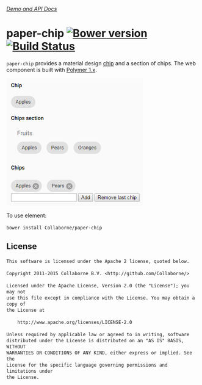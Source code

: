 _[Demo and API Docs](http://collaborne.github.io/paper-chip)_


paper-chip [![Bower version](https://badge.fury.io/bo/paper-chip.svg)](http://badge.fury.io/bo/paper-chip) [![Build Status](https://travis-ci.org/Collaborne/paper-chip.svg?branch=master)](https://travis-ci.org/Collaborne/paper-chip)
=========

`paper-chip` provides a material design [chip](https://www.google.com/design/spec/components/chips.html) and a section of chips. The web component is built with [Polymer 1.x](https://www.polymer-project.org).

![Screenshot](/doc/screenshot.png "Screenshot")

To use element:

`bower install Collaborne/paper-chip`


## License

    This software is licensed under the Apache 2 license, quoted below.

    Copyright 2011-2015 Collaborne B.V. <http://github.com/Collaborne/>

    Licensed under the Apache License, Version 2.0 (the "License"); you may not
    use this file except in compliance with the License. You may obtain a copy of
    the License at

        http://www.apache.org/licenses/LICENSE-2.0

    Unless required by applicable law or agreed to in writing, software
    distributed under the License is distributed on an "AS IS" BASIS, WITHOUT
    WARRANTIES OR CONDITIONS OF ANY KIND, either express or implied. See the
    License for the specific language governing permissions and limitations under
    the License.
    